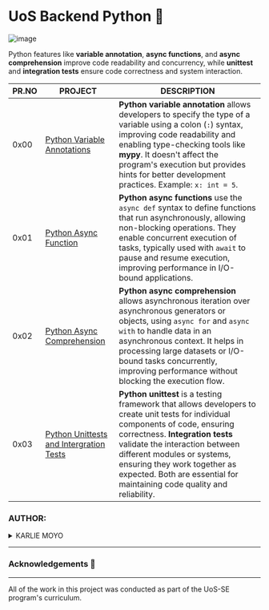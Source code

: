 # UoS Backend Python 🐍

![image](https://github.com/user-attachments/assets/e5ebf068-c3c3-496c-9580-1d994b62e7a4)

Python features like **variable annotation**, **async functions**, and **async comprehension** improve code readability and concurrency, while **unittest** and **integration tests** ensure code correctness and system interaction.

| PR.NO | PROJECT                                                                                                                                                 | DESCRIPTION |
| ----- | ------------------------------------------------------------------------------------------------------------------------------------------------------- | ----------- |
| 0x00  | [Python Variable Annotations](./0x00-python_variable_annotations/)                                                                                      |**Python variable annotation** allows developers to specify the type of a variable using a colon (`:`) syntax, improving code readability and enabling type-checking tools like **mypy**. It doesn't affect the program's execution but provides hints for better development practices. Example: `x: int = 5`.|            
| 0x01  | [Python Async Function](./0x01-python_async_function/)                                                                                                  |**Python async functions** use the `async def` syntax to define functions that run asynchronously, allowing non-blocking operations. They enable concurrent execution of tasks, typically used with `await` to pause and resume execution, improving performance in I/O-bound applications.|
| 0x02  | [Python Async Comprehension](./0x02-python_async_comprehension/)                                                                                        |**Python async comprehension** allows asynchronous iteration over asynchronous generators or objects, using `async for` and `async with` to handle data in an asynchronous context. It helps in processing large datasets or I/O-bound tasks concurrently, improving performance without blocking the execution flow. |                                                                                                                                                                 
| 0x03  | [Python Unittests and Intergration Tests](./0x03-Unittests_and_integration_tests/)                                                                      |**Python unittest** is a testing framework that allows developers to create unit tests for individual components of code, ensuring correctness. **Integration tests** validate the interaction between different modules or systems, ensuring they work together as expected. Both are essential for maintaining code quality and reliability.          |

### AUTHOR:
<details>
    <summary>KARLIE MOYO</summary>
    <ul>
        <li>
            <a href="https://github.com/karlie-moyo">Github</a>
        </li>
        <li>
            <a href="https://twitter.com/karlieemoyo">Twitter</a>
        </li>
        <li>
            <a href="https://karlieemoyo@gmail.com">e-mail</a>
        </li>
    </ul>
</details>

---

### Acknowledgements  :pray:
___
All of the work in this project was conducted as part of the UoS-SE program's curriculum.
